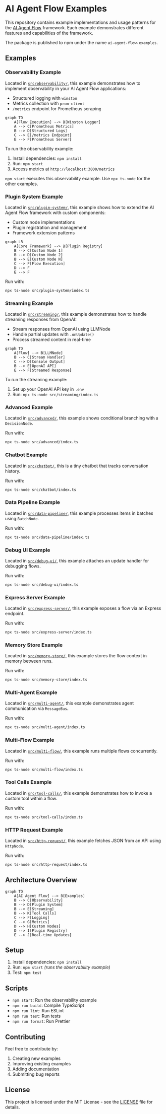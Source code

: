# AI Agent Flow Examples

This repository contains example implementations and usage patterns for the [AI Agent Flow](https://github.com/your-org/ai-agent-flow) framework. Each example demonstrates different features and capabilities of the framework.

The package is published to npm under the name `ai-agent-flow-examples`.

## Examples

### Observability Example

Located in [`src/observability/`](src/observability/), this example demonstrates how to implement observability in your AI Agent Flow applications:

- Structured logging with `winston`
- Metrics collection with `prom-client`
- `/metrics` endpoint for Prometheus scraping

```mermaid
graph TD
    A[Flow Execution] --> B[Winston Logger]
    A --> C[Prometheus Metrics]
    B --> D[Structured Logs]
    C --> E[/metrics Endpoint]
    E --> F[Prometheus Server]
```

To run the observability example:

1. Install dependencies: `npm install`
2. Run: `npm start`
3. Access metrics at `http://localhost:3000/metrics`

`npm start` executes this observability example. Use `npx ts-node` for the
other examples.

### Plugin System Example

Located in [`src/plugin-system/`](src/plugin-system/), this example shows how to extend the AI Agent Flow framework with custom components:

- Custom node implementations
- Plugin registration and management
- Framework extension patterns

```mermaid
graph LR
    A[Core Framework] --> B[Plugin Registry]
    B --> C[Custom Node 1]
    B --> D[Custom Node 2]
    B --> E[Custom Node N]
    C --> F[Flow Execution]
    D --> F
    E --> F
```

Run with:

```bash
npx ts-node src/plugin-system/index.ts
```

### Streaming Example

Located in [`src/streaming/`](src/streaming/), this example demonstrates how to handle streaming responses from OpenAI:

- Stream responses from OpenAI using LLMNode
- Handle partial updates with `.onUpdate()`
- Process streamed content in real-time

```mermaid
graph TD
    A[Flow] --> B[LLMNode]
    B --> C[Stream Handler]
    C --> D[Console Output]
    B --> E[OpenAI API]
    E --> F[Streamed Response]
```

To run the streaming example:

1. Set up your OpenAI API key in `.env`
2. Run: `npx ts-node src/streaming/index.ts`


### Advanced Example

Located in [`src/advanced/`](src/advanced/), this example shows conditional branching with a `DecisionNode`.

Run with:

```bash
npx ts-node src/advanced/index.ts
```

### Chatbot Example

Located in [`src/chatbot/`](src/chatbot/), this is a tiny chatbot that tracks conversation history.

Run with:

```bash
npx ts-node src/chatbot/index.ts
```

### Data Pipeline Example

Located in [`src/data-pipeline/`](src/data-pipeline/), this example processes items in batches using `BatchNode`.

Run with:

```bash
npx ts-node src/data-pipeline/index.ts
```

### Debug UI Example

Located in [`src/debug-ui/`](src/debug-ui/), this example attaches an update handler for debugging flows.

Run with:

```bash
npx ts-node src/debug-ui/index.ts
```

### Express Server Example

Located in [`src/express-server/`](src/express-server/), this example exposes a flow via an Express endpoint.

Run with:

```bash
npx ts-node src/express-server/index.ts
```

### Memory Store Example

Located in [`src/memory-store/`](src/memory-store/), this example stores the flow context in memory between runs.

Run with:

```bash
npx ts-node src/memory-store/index.ts
```

### Multi-Agent Example

Located in [`src/multi-agent/`](src/multi-agent/), this example demonstrates agent communication via `MessageBus`.

Run with:

```bash
npx ts-node src/multi-agent/index.ts
```

### Multi-Flow Example

Located in [`src/multi-flow/`](src/multi-flow/), this example runs multiple flows concurrently.

Run with:

```bash
npx ts-node src/multi-flow/index.ts
```
### Tool Calls Example

Located in [`src/tool-calls/`](src/tool-calls/), this example demonstrates how to
invoke a custom tool within a flow.

Run with:

```bash
npx ts-node src/tool-calls/index.ts
```

### HTTP Request Example

Located in [`src/http-request/`](src/http-request/), this example fetches JSON from an API using `HttpNode`.

Run with:

```bash
npx ts-node src/http-request/index.ts
```

## Architecture Overview

```mermaid
graph TD
    A[AI Agent Flow] --> B[Examples]
    B --> C[Observability]
    B --> D[Plugin System]
    B --> E[Streaming]
    B --> K[Tool Calls]
    C --> F[Logging]
    C --> G[Metrics]
    D --> H[Custom Nodes]
    D --> I[Plugin Registry]
    E --> J[Real-time Updates]
```

## Setup

1. Install dependencies: `npm install`
2. Run: `npm start` *(runs the observability example)*
3. Test: `npm test`

## Scripts

- `npm start`: Run the observability example
- `npm run build`: Compile TypeScript
- `npm run lint`: Run ESLint
- `npm run test`: Run tests
- `npm run format`: Run Prettier

## Contributing

Feel free to contribute by:

1. Creating new examples
2. Improving existing examples
3. Adding documentation
4. Submitting bug reports

## License

This project is licensed under the MIT License - see the [LICENSE](LICENSE) file for details.

